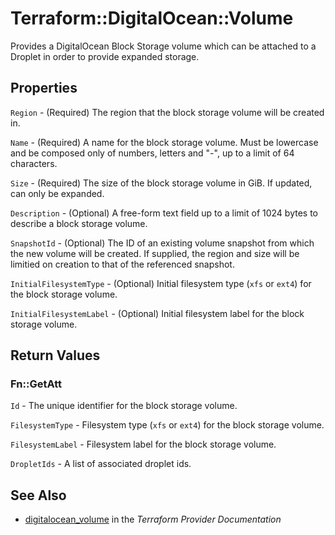 # Terraform::DigitalOcean::Volume

Provides a DigitalOcean Block Storage volume which can be attached to a Droplet in order to provide expanded storage.

## Properties

`Region` - (Required) The region that the block storage volume will be created in.

`Name` - (Required) A name for the block storage volume. Must be lowercase and be composed only of numbers, letters and "-", up to a limit of 64 characters.

`Size` - (Required) The size of the block storage volume in GiB. If updated, can only be expanded.

`Description` - (Optional) A free-form text field up to a limit of 1024 bytes to describe a block storage volume.

`SnapshotId` - (Optional) The ID of an existing volume snapshot from which the new volume will be created. If supplied, the region and size will be limitied on creation to that of the referenced snapshot.

`InitialFilesystemType` - (Optional) Initial filesystem type (`xfs` or `ext4`) for the block storage volume.

`InitialFilesystemLabel` - (Optional) Initial filesystem label for the block storage volume.


## Return Values

### Fn::GetAtt

`Id` - The unique identifier for the block storage volume.

`FilesystemType` - Filesystem type (`xfs` or `ext4`) for the block storage volume.

`FilesystemLabel` - Filesystem label for the block storage volume.

`DropletIds` - A list of associated droplet ids.

## See Also

* [digitalocean_volume](https://www.terraform.io/docs/providers/digitalocean/r/volume.html) in the _Terraform Provider Documentation_